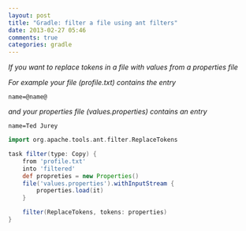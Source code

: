 ```yaml
---
layout: post
title: "Gradle: filter a file using ant filters"
date: 2013-02-27 05:46
comments: true
categories: gradle
---
```


*If you want to replace tokens in a file with values from a properties file*

*For example your file (profile.txt) contains the entry*
```
name=@name@
``` 
*and your properties file (values.properties) contains an entry*
```
name=Ted Jurey
```

``` groovy
import org.apache.tools.ant.filter.ReplaceTokens

task filter(type: Copy) {
	from 'profile.txt'
	into 'filtered'
	def propreties = new Properties()
	file('values.properties').withInputStream { 
		properties.load(it)
	}

	filter(ReplaceTokens, tokens: properties)
}
```